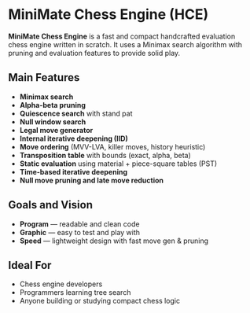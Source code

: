 <!DOCTYPE html>
<head>
</head>
<body>
  <h1>MiniMate Chess Engine (HCE)</h1>

  <p><strong>MiniMate Chess Engine</strong> is a fast and compact handcrafted evaluation chess engine written in scratch. It uses a Minimax search algorithm with pruning and evaluation features to provide solid play.</p>

  <h2>Main Features</h2>
  <ul>
    <li><strong>Minimax search</strong></li>
    <li><strong>Alpha-beta pruning</strong></li>
    <li><strong>Quiescence search</strong> with stand pat</li>
    <li><strong>Null window search</strong></li>
    <li><strong>Legal move generator</strong></li>
    <li><strong>Internal iterative deepening (IID)</strong></li>
    <li><strong>Move ordering</strong> (MVV-LVA, killer moves, history heuristic)</li>
    <li><strong>Transposition table</strong> with bounds (exact, alpha, beta)</li>
    <li><strong>Static evaluation</strong> using material + piece-square tables (PST)</li>
    <li><strong>Time-based iterative deepening</strong></li>
    <li><strong>Null move pruning and late move reduction</strong></li>
  </ul>

  <h2>Goals and Vision</h2>
  <ul>
    <li><strong>Program</strong> — readable and clean code</li>
    <li><strong>Graphic</strong> — easy to test and play with</li>
    <li><strong>Speed</strong> — lightweight design with fast move gen & pruning</li>
  </ul>


  <h2>Ideal For</h2>
  <ul>
    <li>Chess engine developers</li>
    <li>Programmers learning tree search</li>
    <li>Anyone building or studying compact chess logic</li>
  </ul>
  
</body>
</html>
